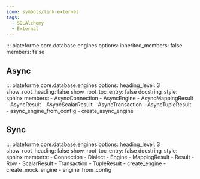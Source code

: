 ```yaml
---
icon: symbols/link-external
tags:
  - SQLAlchemy
  - External
---
```


::: plateforme.core.database.engines
    options:
      inherited_members: false
      members: false

## Async

::: plateforme.core.database.engines
    options:
      heading_level: 3
      show_root_heading: false
      show_root_toc_entry: false
      docstring_style: sphinx
      members:
        - AsyncConnection
        - AsyncEngine
        - AsyncMappingResult
        - AsyncResult
        - AsyncScalarResult
        - AsyncTransaction
        - AsyncTupleResult
        - async_engine_from_config
        - create_async_engine
      
## Sync

::: plateforme.core.database.engines
    options:
      heading_level: 3
      show_root_heading: false
      show_root_toc_entry: false
      docstring_style: sphinx
      members:
        - Connection
        - Dialect
        - Engine
        - MappingResult
        - Result
        - Row
        - ScalarResult
        - Transaction
        - TupleResult
        - create_engine
        - create_mock_engine
        - engine_from_config
